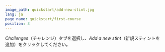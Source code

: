 ```yaml
---
image_path: quickstart/add-new-stint.jpg
lang: ja
page_name: quickstart/first-course
position: 3
---
```


*Challenges*（チャレンジ）タブを選択し、*Add a new stint*（新規スティントを追加）をクリックしてください。
